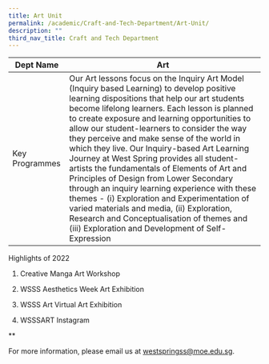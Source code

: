```yaml
---
title: Art Unit
permalink: /academic/Craft-and-Tech-Department/Art-Unit/
description: ""
third_nav_title: Craft and Tech Department
---
```



| Dept Name | Art 
| -------- | -------- |
| Key Programmes   | Our Art lessons focus on the Inquiry Art Model (Inquiry based Learning) to develop positive learning dispositions that help our art students become lifelong learners. Each lesson is planned to create exposure and learning opportunities to allow our student-learners to consider the way they perceive and make sense of the world in which they live. Our Inquiry-based Art Learning Journey at West Spring provides all student-artists the fundamentals of Elements of Art and Principles of Design from Lower Secondary through an inquiry learning experience with these themes - (i) Exploration and Experimentation of varied materials and media, (ii) Exploration, Research and Conceptualisation of themes and (iii) Exploration and Development of Self-Expression | 

Highlights of 2022 

1.  Creative Manga Art Workshop 
    
2.  WSSS Aesthetics Week Art Exhibition 
    
3.  WSSS Art Virtual Art Exhibition
    
4.  WSSSART Instagram
    

**



For more information, please email us at [westspringss@moe.edu.sg](http://westspringss.moe.edu.sg/).